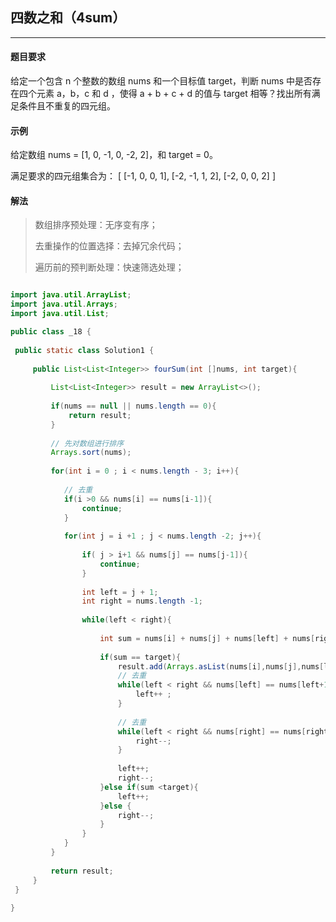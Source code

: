 
<h2>四数之和（4sum）</h2>

------------------------------------------

#### 题目要求

给定一个包含 n 个整数的数组 nums 和一个目标值 target，判断 nums 中是否存在四个元素 a，b，c 和 d ，使得 a + b + c + d 的值与 target 相等？找出所有满足条件且不重复的四元组。

#### 示例

给定数组 nums = [1, 0, -1, 0, -2, 2]，和 target = 0。

满足要求的四元组集合为：
[
  [-1, 0, 0, 1],
  [-2, -1, 1, 2],
  [-2, 0, 0, 2]
]

#### 解法

> 数组排序预处理：无序变有序；
> 
> 去重操作的位置选择：去掉冗余代码；
>
> 遍历前的预判断处理：快速筛选处理；

```java

import java.util.ArrayList;
import java.util.Arrays;
import java.util.List;

public class _18 {
    
 public static class Solution1 {
     
     public List<List<Integer>> fourSum(int []nums, int target){
         
         List<List<Integer>> result = new ArrayList<>();
         
         if(nums == null || nums.length == 0){
             return result;
         }
         
         // 先对数组进行排序
         Arrays.sort(nums);
        
         for(int i = 0 ; i < nums.length - 3; i++){
             
            // 去重 
            if(i >0 && nums[i] == nums[i-1]){
                continue;
            }     
            
            for(int j = i +1 ; j < nums.length -2; j++){
                
                if( j > i+1 && nums[j] == nums[j-1]){
                    continue;
                }
                
                int left = j + 1;
                int right = nums.length -1;
                
                while(left < right){
                    
                    int sum = nums[i] + nums[j] + nums[left] + nums[right];
                    
                    if(sum == target){
                        result.add(Arrays.asList(nums[i],nums[j],nums[left],nums[right]));
                        // 去重
                        while(left < right && nums[left] == nums[left+1]){
                            left++ ;
                        }
                        
                        // 去重
                        while(left < right && nums[right] == nums[right -1]){
                            right--;
                        }
                        
                        left++;
                        right--;
                    }else if(sum <target){
                        left++;
                    }else {
                        right--;
                    }
                }
            }
         }
         
         return result;
     }
 }   
    
}
```


